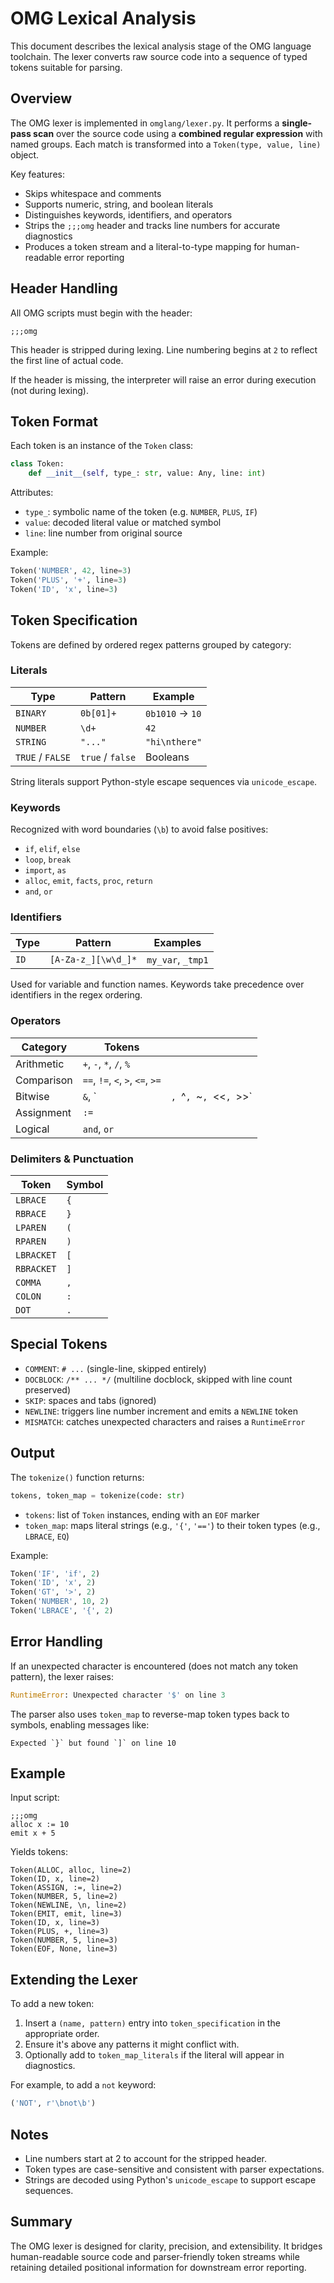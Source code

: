 # OMG Lexical Analysis

This document describes the lexical analysis stage of the OMG language toolchain. The lexer converts raw source code into a sequence of typed tokens suitable for parsing.

## Overview

The OMG lexer is implemented in `omglang/lexer.py`. It performs a **single-pass scan** over the source code using a **combined regular expression** with named groups. Each match is transformed into a `Token(type, value, line)` object.

Key features:
- Skips whitespace and comments
- Supports numeric, string, and boolean literals
- Distinguishes keywords, identifiers, and operators
- Strips the `;;;omg` header and tracks line numbers for accurate diagnostics
- Produces a token stream and a literal-to-type mapping for human-readable error reporting

## Header Handling

All OMG scripts must begin with the header:

```omg
;;;omg
````

This header is stripped during lexing. Line numbering begins at `2` to reflect the first line of actual code.

If the header is missing, the interpreter will raise an error during execution (not during lexing).

## Token Format

Each token is an instance of the `Token` class:

```python
class Token:
    def __init__(self, type_: str, value: Any, line: int)
```

Attributes:

* `type_`: symbolic name of the token (e.g. `NUMBER`, `PLUS`, `IF`)
* `value`: decoded literal value or matched symbol
* `line`: line number from original source

Example:

```python
Token('NUMBER', 42, line=3)
Token('PLUS', '+', line=3)
Token('ID', 'x', line=3)
```

## Token Specification

Tokens are defined by ordered regex patterns grouped by category:

### Literals

| Type             | Pattern          | Example         |
| ---------------- | ---------------- | --------------- |
| `BINARY`         | `0b[01]+`        | `0b1010` → `10` |
| `NUMBER`         | `\d+`            | `42`            |
| `STRING`         | `"..."`          | `"hi\nthere"`   |
| `TRUE` / `FALSE` | `true` / `false` | Booleans        |

String literals support Python-style escape sequences via `unicode_escape`.

### Keywords

Recognized with word boundaries (`\b`) to avoid false positives:

* `if`, `elif`, `else`
* `loop`, `break`
* `import`, `as`
* `alloc`, `emit`, `facts`, `proc`, `return`
* `and`, `or`

### Identifiers

| Type | Pattern             | Examples          |
| ---- | ------------------- | ----------------- |
| `ID` | `[A-Za-z_][\w\d_]*` | `my_var`, `_tmp1` |

Used for variable and function names. Keywords take precedence over identifiers in the regex ordering.

### Operators

| Category   | Tokens                           |                           |
| ---------- | -------------------------------- | ------------------------- |
| Arithmetic | `+`, `-`, `*`, `/`, `%`          |                           |
| Comparison | `==`, `!=`, `<`, `>`, `<=`, `>=` |                           |
| Bitwise    | `&`, \`                          | `, `^`, `\~`, `<<`, `>>\` |
| Assignment | `:=`                             |                           |
| Logical    | `and`, `or`                      |                           |

### Delimiters & Punctuation

| Token      | Symbol |
| ---------- | ------ |
| `LBRACE`   | `{`    |
| `RBRACE`   | `}`    |
| `LPAREN`   | `(`    |
| `RPAREN`   | `)`    |
| `LBRACKET` | `[`    |
| `RBRACKET` | `]`    |
| `COMMA`    | `,`    |
| `COLON`    | `:`    |
| `DOT`      | `.`    |

## Special Tokens

* `COMMENT`: `# ...` (single-line, skipped entirely)
* `DOCBLOCK`: `/** ... */` (multiline docblock, skipped with line count preserved)
* `SKIP`: spaces and tabs (ignored)
* `NEWLINE`: triggers line number increment and emits a `NEWLINE` token
* `MISMATCH`: catches unexpected characters and raises a `RuntimeError`


## Output

The `tokenize()` function returns:

```python
tokens, token_map = tokenize(code: str)
```

* `tokens`: list of `Token` instances, ending with an `EOF` marker
* `token_map`: maps literal strings (e.g., `'{'`, `'=='`) to their token types (e.g., `LBRACE`, `EQ`)

Example:

```python
Token('IF', 'if', 2)
Token('ID', 'x', 2)
Token('GT', '>', 2)
Token('NUMBER', 10, 2)
Token('LBRACE', '{', 2)
```

## Error Handling

If an unexpected character is encountered (does not match any token pattern), the lexer raises:

```python
RuntimeError: Unexpected character '$' on line 3
```

The parser also uses `token_map` to reverse-map token types back to symbols, enabling messages like:

```
Expected `}` but found `]` on line 10
```

## Example

Input script:

```omg
;;;omg
alloc x := 10
emit x + 5
```

Yields tokens:

```
Token(ALLOC, alloc, line=2)
Token(ID, x, line=2)
Token(ASSIGN, :=, line=2)
Token(NUMBER, 5, line=2)
Token(NEWLINE, \n, line=2)
Token(EMIT, emit, line=3)
Token(ID, x, line=3)
Token(PLUS, +, line=3)
Token(NUMBER, 5, line=3)
Token(EOF, None, line=3)
```

## Extending the Lexer

To add a new token:

1. Insert a `(name, pattern)` entry into `token_specification` in the appropriate order.
2. Ensure it's above any patterns it might conflict with.
3. Optionally add to `token_map_literals` if the literal will appear in diagnostics.

For example, to add a `not` keyword:

```python
('NOT', r'\bnot\b')
```

## Notes

* Line numbers start at 2 to account for the stripped header.
* Token types are case-sensitive and consistent with parser expectations.
* Strings are decoded using Python's `unicode_escape` to support escape sequences.

## Summary

The OMG lexer is designed for clarity, precision, and extensibility. It bridges human-readable source code and parser-friendly token streams while retaining detailed positional information for downstream error reporting.
